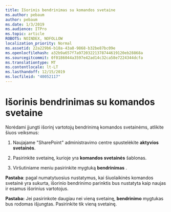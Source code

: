 ```yaml
---
title: Išorinis bendrinimas su komandos svetaine
ms.author: pebaum
author: pebaum
ms.date: 1/3/2019
ms.audience: ITPro
ms.topic: article
ROBOTS: NOINDEX, NOFOLLOW
localization_priority: Normal
ms.assetid: 22a229b6-b18a-43a8-9868-b32be87bc09e
ms.openlocfilehash: a32b9a657f7a97203221378744619120eb28868a
ms.sourcegitcommit: 0f0186044a3597e42ad14c32ca58e7224344dcfa
ms.translationtype: MT
ms.contentlocale: lt-LT
ms.lasthandoff: 12/15/2019
ms.locfileid: "40052117"
---
```

# <a name="external-sharing-with-a-team-site"></a>Išorinis bendrinimas su komandos svetaine

Norėdami įjungti išorinį vartotojų bendrinimą komandos svetainėms, atlikite šiuos veiksmus: 
  
1. Naujajame "SharePoint" administravimo centre spustelėkite **aktyvios svetainės**.
  
2. Pasirinkite svetainę, kurioje yra **komandos svetainės** šablonas. 
  
3. Viršutiniame meniu pasirinkite mygtuką **bendrinimas** . 
  
 **Pastaba**: pagal numatytuosius nustatymus, kai šiuolaikinės komandos svetainė yra sukurta, išorinio bendrinimo parinktis bus nustatyta kaip naujas ir esamus išorinius vartotojus. 
  
 **Pastaba:** Jei pasirinkote daugiau nei vieną svetainę, **bendrinimo** mygtukas bus rodomas išjungtas. Pasirinkite tik vieną svetainę. 
  

